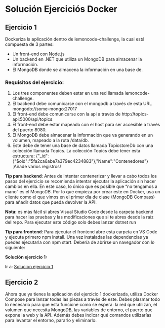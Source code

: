 # Solución Ejerciciós Docker

## Ejercicio 1

Dockeriza la aplicación dentro de lemoncode-challenge, la cual está compuesta de 3 partes:

- Un front-end con Node.js
- Un backend en .NET que utiliza un MongoDB para almacenar la información.
- El MongoDB donde se almacena la información en una base de.

### Requisitos del ejercicio:

1. Los tres componentes deben estar en una red llamada lemoncode-challenge.
2. El backend debe comunicarse con el mongodb a través de esta URL mongodb://some-mongo:27017
3. El front-end debe comunicarse con la api a través de http://topics-api:5000/api/topics
4. El front-end debe estar mapeado con el host para ser accesible a través del puerto 8080.
5. El MongoDB debe almacenar la información que va generando en un volumen, mapeado a la ruta /data/db.
6. Este debe de tener una base de datos llamada TopicstoreDb con una colección llamada Topics. La colección Topics debe tener esta estructura: {"\_id":{"$oid":"5fa2ca6abe7a379ec4234883"},"Name":"Contenedores"} ¡Añade varios registros!

**Tip para backend**: Antes de intentar contenerizar y llevar a cabo todos los pasos del ejercicio se recomienda intentar ejecutar la aplicación sin hacer cambios en ella. En este caso, lo único que es posible que “no tengamos a mano” es el MongoDB. Por lo que empieza por crear este en Docker, usa un cliente como el que vimos en el primer día de clase (MongoDB Compass) para añadir datos que pueda devolver la API.

**Nota**: es más fácil si abres Visual Studio Code desde la carpeta backend para hacer las pruebas y las modificaciones que si te abres desde la raíz del repo. Para ejecutar este código solo debes lanzar dotnet run

**Tip para frontend**: Para ejecutar el frontend abre esta carpeta en VS Code y ejecuta primero npm install. Una vez instaladas las dependencias ya puedes ejecutarla con npm start. Debería de abrirse un navegador con lo siguiente:

**Solución ejercicio 1:**

Ir a:
[Solución ejercicio 1](./EJERCICIO-1.md)

## Ejercicio 2

Ahora que ya tienes la aplicación del ejercicio 1 dockerizada, utiliza Docker Compose para lanzar todas las piezas a través de este. Debes plasmar todo lo necesario para que esta funcione como se espera: la red que utilizan, el volumen que necesita MongoDB, las variables de entorno, el puerto que expone la web y la API. Además debes indicar qué comandos utilizarías para levantar el entorno, pararlo y eliminarlo.
